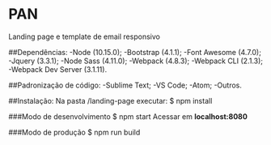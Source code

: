 # PAN
Landing page e template de email responsivo

##Dependências:
-Node (10.15.0);
-Bootstrap (4.1.1);
-Font Awesome (4.7.0);
-Jquery (3.3.1);
-Node Sass (4.11.0);
-Webpack (4.8.3);
-Webpack CLI (2.1.3);
-Webpack Dev Server (3.1.11).

##Padronização de código:
-Sublime Text;
-VS Code;
-Atom;
-Outros.

##Instalação:
Na pasta /landing-page executar:
$ npm install

###Modo de desenvolvimento
$ npm start
Acessar em **localhost:8080**

###Modo de produção
$ npm run build
